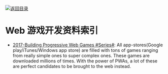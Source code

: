 [![返回目录](https://parg.co/UGo)](https://github.com/wxyyxc1992/Awesome-Reference) 
 
 

# Web 游戏开发资料索引

- [2017-Building Progressive Web Games #Series#](https://medium.com/@prateekbh/progressive-web-games-part-1-62dcb89c39ff): All app-stores(Google play/iTunes/Windows app store) are filled with tons of games ranging from really simple ones to super complex ones. These games are downloaded millions of times. With the power of PWAs, a lot of these are perfect candidates to be brought to the web instead.